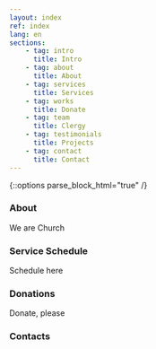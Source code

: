 ```yaml
---
layout: index
ref: index
lang: en
sections:
    - tag: intro
      title: Intro
    - tag: about
      title: About
    - tag: services
      title: Services
    - tag: works
      title: Donate
    - tag: team
      title: Clergy
    - tag: testimonials
      title: Projects
    - tag: contact
      title: Contact
---
```

{::options parse_block_html="true" /}

### About

We are Church

### Service Schedule

Schedule here

### Donations

Donate, please

### Contacts
